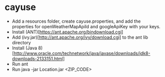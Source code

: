 # cayuse

* Add a resources folder, create cayuse.properties, and add the properties for openWeatherMapApiId and googleApiKey with your keys.
* Install (ANT)[https://ant.apache.org/bindownload.cgi]
* Add (ivy.jar)[http://ant.apache.org/ivy/download.cgi] to the ant lib directory
* Install (Java 8)[http://www.oracle.com/technetwork/java/javase/downloads/jdk8-downloads-2133151.html]
* Run ant
* Run java -jar Location.jar <ZIP_CODE> 
